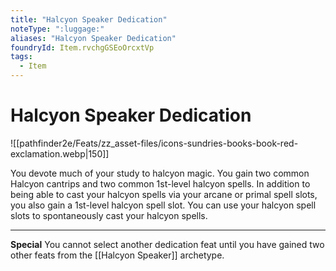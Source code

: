 ```yaml
---
title: "Halcyon Speaker Dedication"
noteType: ":luggage:"
aliases: "Halcyon Speaker Dedication"
foundryId: Item.rvchgGSEoOrcxtVp
tags:
  - Item
---
```


# Halcyon Speaker Dedication
![[pathfinder2e/Feats/zz_asset-files/icons-sundries-books-book-red-exclamation.webp|150]]

You devote much of your study to halcyon magic. You gain two common Halcyon cantrips and two common 1st-level halcyon spells. In addition to being able to cast your halcyon spells via your arcane or primal spell slots, you also gain a 1st-level halcyon spell slot. You can use your halcyon spell slots to spontaneously cast your halcyon spells.

* * *

**Special** You cannot select another dedication feat until you have gained two other feats from the [[Halcyon Speaker]] archetype.
